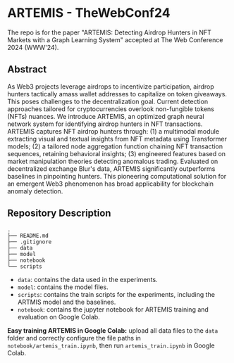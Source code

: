 # ARTEMIS - TheWebConf24

The repo is for the paper "ARTEMIS: Detecting Airdrop Hunters in NFT Markets with a Graph Learning System" accepted at The Web Conference 2024 (WWW'24).
 
## Abstract

As Web3 projects leverage airdrops to incentivize participation, airdrop hunters tactically amass wallet addresses to capitalize on token giveaways. This poses challenges to the decentralization goal. Current detection approaches tailored for cryptocurrencies overlook non-fungible tokens (NFTs) nuances. We introduce ARTEMIS, an optimized graph neural network system for identifying airdrop hunters in NFT transactions. ARTEMIS captures NFT airdrop hunters through: (1) a multimodal module extracting visual and textual insights from NFT metadata using Transformer models; (2) a tailored node aggregation function chaining NFT transaction sequences, retaining behavioral insights; (3) engineered features based on market manipulation theories detecting anomalous trading. Evaluated on decentralized exchange Blur's data, ARTEMIS significantly outperforms baselines in pinpointing hunters. This pioneering computational solution for an emergent Web3 phenomenon has broad applicability for blockchain anomaly detection. 

## Repository Description

```
.
├── README.md
├── .gitignore
├── data
├── model 
├── notebook
└── scripts
```

- `data`: contains the data used in the experiments.
- `model`: contains the model files.
- `scripts`: contains the train scripts for the experiments, including the ARTMIS model and the baselines.
- `notebook`: contains the jupyter notebook for ARTEMIS training and evaluation on Google Colab.

**Easy training ARTEMIS in Google Colab:** upload all data files to the `data` folder and correctly configure the file paths in `notebook/artemis_train.ipynb`, then run `artemis_train.ipynb` in Google Colab.